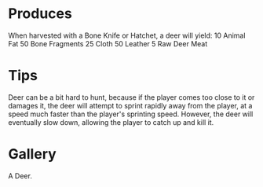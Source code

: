 # Produces

When harvested with a Bone Knife or Hatchet, a deer will yield:
10 Animal Fat
50 Bone Fragments
25 Cloth
50 Leather
5 Raw Deer Meat
# Tips

Deer can be a bit hard to hunt, because if the player comes too close to it or damages it, the deer will attempt to sprint rapidly away from the player, at a speed much faster than the player's sprinting speed. However, the deer will eventually slow down, allowing the player to catch up and kill it.
# Gallery 

A Deer.
